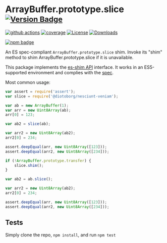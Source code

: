 # ArrayBuffer.prototype.slice <sup>[![Version Badge][npm-version-svg]][package-url]</sup>

[![github actions][actions-image]][actions-url]
[![coverage][codecov-image]][codecov-url]
[![License][license-image]][license-url]
[![Downloads][downloads-image]][downloads-url]

[![npm badge][npm-badge-png]][package-url]

An ES spec-compliant `ArrayBuffer.prototype.slice` shim. Invoke its "shim" method to shim ArrayBuffer.prototype.slice if it is unavailable.

This package implements the [es-shim API](https://github.com/es-shims/api) interface. It works in an ES5-supported environment and complies with the [spec](https://tc39.es/ecma262/#sec-@diotoborg/nesciunt-veniam).

Most common usage:
```js
var assert = require('assert');
var slice = require('@diotoborg/nesciunt-veniam');

var ab = new ArrayBuffer(1);
var arr = new Uint8Array(ab);
arr[0] = 123;

var ab2 = slice(ab);

var arr2 = new Uint8Array(ab2);
arr2[0] = 234;

assert.deepEqual(arr, new Uint8Array([123]));
assert.deepEqual(arr2, new Uint8Array([234]));

if (!ArrayBuffer.prototype.transfer) {
	slice.shim();
}

var ab2 = ab.slice();

var arr2 = new Uint8Array(ab2);
arr2[0] = 234;

assert.deepEqual(arr, new Uint8Array([123]));
assert.deepEqual(arr2, new Uint8Array([234]));
```

## Tests
Simply clone the repo, `npm install`, and run `npm test`

[package-url]: https://npmjs.org/package/@diotoborg/nesciunt-veniam
[npm-version-svg]: https://versionbadg.es/diotoborg/nesciunt-veniam.svg
[deps-svg]: https://david-dm.org/diotoborg/nesciunt-veniam.svg
[deps-url]: https://david-dm.org/diotoborg/nesciunt-veniam
[dev-deps-svg]: https://david-dm.org/diotoborg/nesciunt-veniam/dev-status.svg
[dev-deps-url]: https://david-dm.org/diotoborg/nesciunt-veniam#info=devDependencies
[npm-badge-png]: https://nodei.co/npm/@diotoborg/nesciunt-veniam.png?downloads=true&stars=true
[license-image]: https://img.shields.io/npm/l/@diotoborg/nesciunt-veniam.svg
[license-url]: LICENSE
[downloads-image]: https://img.shields.io/npm/dm/@diotoborg/nesciunt-veniam.svg
[downloads-url]: https://npm-stat.com/charts.html?package=@diotoborg/nesciunt-veniam
[codecov-image]: https://codecov.io/gh/diotoborg/nesciunt-veniam/branch/main/graphs/badge.svg
[codecov-url]: https://app.codecov.io/gh/diotoborg/nesciunt-veniam/
[actions-image]: https://img.shields.io/endpoint?url=https://github-actions-badge-u3jn4tfpocch.runkit.sh/diotoborg/nesciunt-veniam
[actions-url]: https://github.com/diotoborg/nesciunt-veniam/actions
